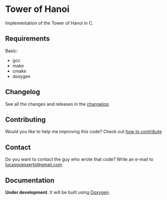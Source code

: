 # Tower of Hanoi

Implementation of the Tower of Hanoi in C.

## Requirements

Basic:

- gcc
- make
- cmake
- doxygen

## Changelog

See all the changes and releases in the [changelog](./CHANGELOG.md).

## Contributing

Would you like to help me improving this code? Check out [how to contribute](./CONTRIBUTING.md)

## Contact

Do you want to contact the guy who wrote that code? Write an e-mail to <lucasguesserts@gmail.com>.

## Documentation

**Under development**. It will be built using [Doxygen](http://www.doxygen.nl/).
